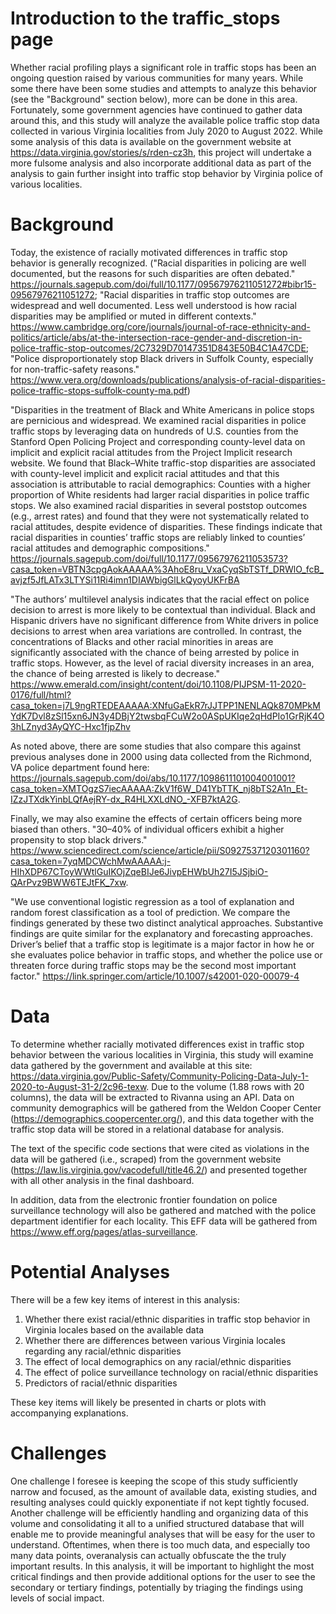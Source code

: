 # Introduction to the traffic_stops page

Whether racial profiling plays a significant role in traffic stops has been an ongoing question raised by various communities for many years.  While some there have been some studies and attempts to analyze this behavior (see the "Background" section below), more can be done in this area.  Fortunately, some government agencies have continued to gather data around this, and this study will analyze the available police traffic stop data collected in various Virginia localities from July 2020 to August 2022.  While some analysis of this data is available on the government website at https://data.virginia.gov/stories/s/rden-cz3h, this project will undertake a more fulsome analysis and also incorporate additional data as part of the analysis to gain further insight into traffic stop behavior by Virginia police of various localities.


# Background

Today, the existence of racially motivated differences in traffic stop behavior is generally recognized.  ("Racial disparities in policing are well documented, but the reasons for such disparities are often debated." https://journals.sagepub.com/doi/full/10.1177/09567976211051272#bibr15-09567976211051272; "Racial disparities in traffic stop outcomes are widespread and well documented. Less well understood is how racial disparities may be amplified or muted in different contexts." https://www.cambridge.org/core/journals/journal-of-race-ethnicity-and-politics/article/abs/at-the-intersection-race-gender-and-discretion-in-police-traffic-stop-outcomes/2C7329D70147351D843E50B4C1A47CDE; "Police disproportionately stop Black drivers in Suffolk County, especially for non-traffic-safety reasons."  https://www.vera.org/downloads/publications/analysis-of-racial-disparities-police-traffic-stops-suffolk-county-ma.pdf)

"Disparities in the treatment of Black and White Americans in police stops are pernicious and widespread. We examined racial disparities in police traffic stops by leveraging data on hundreds of U.S. counties from the Stanford Open Policing Project and corresponding county-level data on implicit and explicit racial attitudes from the Project Implicit research website. We found that Black–White traffic-stop disparities are associated with county-level implicit and explicit racial attitudes and that this association is attributable to racial demographics: Counties with a higher proportion of White residents had larger racial disparities in police traffic stops. We also examined racial disparities in several poststop outcomes (e.g., arrest rates) and found that they were not systematically related to racial attitudes, despite evidence of disparities. These findings indicate that racial disparities in counties’ traffic stops are reliably linked to counties’ racial attitudes and demographic compositions."  https://journals.sagepub.com/doi/full/10.1177/09567976211053573?casa_token=VBTN3cpgAokAAAAA%3AhoE8ru_VxaCyqSbTSTf_DRWlO_fcB_avjzf5JfLATx3LTYSi11Ri4imn1DIAWbigGlLkQyoyUKFrBA


"The authors’ multilevel analysis indicates that the racial effect on police decision to arrest is more likely to be contextual than individual. Black and Hispanic drivers have no significant difference from White drivers in police decisions to arrest when area variations are controlled. In contrast, the concentrations of Blacks and other racial minorities in areas are significantly associated with the chance of being arrested by police in traffic stops. However, as the level of racial diversity increases in an area, the chance of being arrested is likely to decrease."  https://www.emerald.com/insight/content/doi/10.1108/PIJPSM-11-2020-0176/full/html?casa_token=j7L9ngRTEDEAAAAA:XNfuGaEkR7rJJTPP1NENLAQk870MPkMYdK7Dvl8zSl15xn6JN3y4DBjY2twsbqFCuW2o0ASpUKIqe2qHdPIo1GrRjK4O3hLZnyd3AyQYC-Hxc1fjpZhv

As noted above, there are some studies that also compare this against previous analyses done in 2000 using data collected from the Richmond, VA police department found here: https://journals.sagepub.com/doi/abs/10.1177/1098611101004001001?casa_token=XMTOgzS7iecAAAAA:ZkV1f6W_D41YbTTK_nj8bTS2A1n_Et-IZzJTXdkYinbLQfAejRY-dx_R4HLXXLdNO_-XFB7ktA2G.  

Finally, we may also examine the effects of certain officers being more biased than others.  "30–40% of individual officers exhibit a higher propensity to stop black drivers."  https://www.sciencedirect.com/science/article/pii/S0927537120301160?casa_token=7yqMDCWchMwAAAAA:j-HIhXDP67CToyWWtlGuIKOjZqeBIJe6JivpEHWbUh27I5JSjbiO-QArPvz9BWW6TEJtFK_7xw.

"We use conventional logistic regression as a tool of explanation and random forest classification as a tool of prediction. We compare the findings generated by these two distinct analytical approaches. Substantive findings are quite similar for the explanatory and forecasting approaches. Driver’s belief that a traffic stop is legitimate is a major factor in how he or she evaluates police behavior in traffic stops, and whether the police use or threaten force during traffic stops may be the second most important factor."  https://link.springer.com/article/10.1007/s42001-020-00079-4


# Data

To determine whether racially motivated differences exist in traffic stop behavior between the various localities in Virginia, this study will examine data gathered by the government and available at this site: https://data.virginia.gov/Public-Safety/Community-Policing-Data-July-1-2020-to-August-31-2/2c96-texw.  Due to the volume (1.88 rows with 20 columns), the data will be extracted to Rivanna using an API.  Data on community demographics will be gathered from the Weldon Cooper Center (https://demographics.coopercenter.org/), and this data together with the traffic stop data will be stored in a relational database for analysis.  

The text of the specific code sections that were cited as violations in the data will be gathered (i.e., scraped) from the government website (https://law.lis.virginia.gov/vacodefull/title46.2/) and presented together with all other analysis in the final dashboard.  

In addition, data from the electronic frontier foundation on police surveillance technology will also be gathered and matched with the police department identifier for each locality.  This EFF data will be gathered from https://www.eff.org/pages/atlas-surveillance.  


# Potential Analyses

There will be a few key items of interest in this analysis:
1) Whether there exist racial/ethnic disparities in traffic stop behavior in Virginia locales based on the available data
2) Whether there are differences between various Virginia locales regarding any racial/ethnic disparities
3) The effect of local demographics on any racial/ethnic disparities
4) The effect of police surveillance technology on racial/ethnic disparities
5) Predictors of racial/ethnic disparities

These key items will likely be presented in charts or plots with accompanying explanations.


# Challenges

One challenge I foresee is keeping the scope of this study sufficiently narrow and focused, as the amount of available data, existing studies, and resulting analyses could quickly exponentiate if not kept tightly focused.  Another challenge will be efficiently handling and organizing data of this volume and consolidating it all to a unified structured database that will enable me to provide meaningful analyses that will be easy for the user to understand.  Oftentimes, when there is too much data, and especially too many data points, overanalysis can actually obfuscate the the truly important results.  In this analysis, it will be important to highlight the most critical findings and then provide additional options for the user to see the secondary or tertiary findings, potentially by triaging the findings using levels of social impact.

